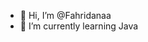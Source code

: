 - 👋 Hi, I’m @Fahridanaa
- 🌱 I’m currently learning Java

<!---
Fahridanaa/Fahridanaa is a ✨ special ✨ repository because its `README.md` (this file) appears on your GitHub profile.
You can click the Preview link to take a look at your changes.
--->
